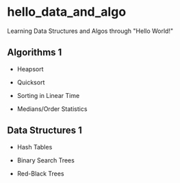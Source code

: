 # hello_data_and_algo
Learning Data Structures and Algos through "Hello World!"


## Algorithms 1

- Heapsort

- Quicksort

- Sorting in Linear Time

- Medians/Order Statistics

## Data Structures 1

- Hash Tables

- Binary Search Trees

- Red-Black Trees
